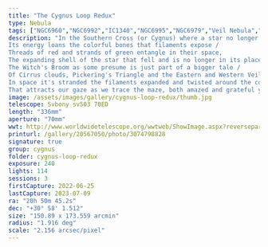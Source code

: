 ```yaml
---
title: "The Cygnus Loop Redux"
type: Nebula
tags: ["NGC6960","NGC6992","IC1340","NGC6995","NGC6979","Veil Nebula","The star 52 Cyg"]
description: "In the Southern Cross (or Cygnus) where a star no longer glows,
Its energy loans the colorful bones that filaments expose /
Threads of red and strands of green entangle in their space,
The expanding shell of the star that fell and is no longer in its place.
The Witch's Broom as some presume is just part of a bigger tale /
Of Cirrus clouds, Pickering's Triangle and the Eastern and Western Veil.
In space it's stranded the filaments expanded and twisted around the core /
That attracts our gaze as we trace the maze, both amazed and grateful yet more."
image: /assets/images/gallery/cygnus-loop-redux/thumb.jpg
telescope: Svbony sv503 70ED
length: "336mm"
aperture: "70mm"
wwt: http://www.worldwidetelescope.org/wwtweb/ShowImage.aspx?reverseparity=False&scale=2.155571&name=cygnus-loop-redux.jpg&imageurl=https://deepskyworkflows.com/assets/images/gallery/cygnus-loop-redux/cygnus-loop-redux.jpg&credits=Jeremy+Likness+at+DeepSkyWorkflows.com&creditsUrl=https://deepskyworkflows.com/&ra=312.480000&dec=31.089220&x=2462.1&y=2416.9&rotation=-146.03&thumb=https://deepskyworkflows.com/assets/images/gallery/cygnus-loop-redux/thumb.jpg
printurl: /gallery/20567050/photo/3074798828
signature: true
group: cygnus
folder: cygnus-loop-redux
exposure: 240
lights: 114
sessions: 3
firstCapture: 2022-06-25
lastCapture: 2023-07-09
ra: "20h 50m 45.2s"
dec: "+30° 58' 1.512"
size: "150.89 x 173.559 arcmin"
radius: "1.916 deg"
scale: "2.156 arcsec/pixel"
---
```

